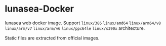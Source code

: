 # lunasea-Docker

lunasea web docker image. Support `linux/386` `linux/amd64` `linux/arm64/v8` `linux/arm/v7` `linux/arm/v6` `linux/ppc64le` `linux/s390x` architecture.

Static files are extracted from official images.